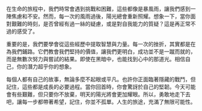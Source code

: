 在生命的旅程中，我們時常會遇到挑戰和困難，這些都像是暴風雨，讓我們感到一陣焦慮和不安。然而，每一次的風雨過後，陽光總會重新照耀。想象一下，當你面對艱難的時刻，是否曾經有過一絲的疑慮，或是對自我能力的質疑？這是再正常不過的感受了。

重要的是，我們要學會從這些經歷中提取智慧與力量。每一次的挫折，其實都是在為我們鋪路。它們教會我們堅持的價值，讓我們更明白，成功並不是一蹴而就的，而是無數次努力與嘗試的結果。即使在黑暗中，也能找到心中的那道光。相信自己，你的潛力超乎你的想象。

每個人都有自己的故事，無論多麼不起眼或平凡。也許你正面臨著隱藏的戰鬥，但記住，這些都是成長的必要過程。當你回首時，你會驚訝於自己的堅韌。今天可能會有些艱難，但只要你不放棄，明天的陽光將會更加耀眼。所以，勇敢地走下去吧，讓每一步都帶著希望，記住，你並不孤單。人生的旅途，充滿了無限可能性。
